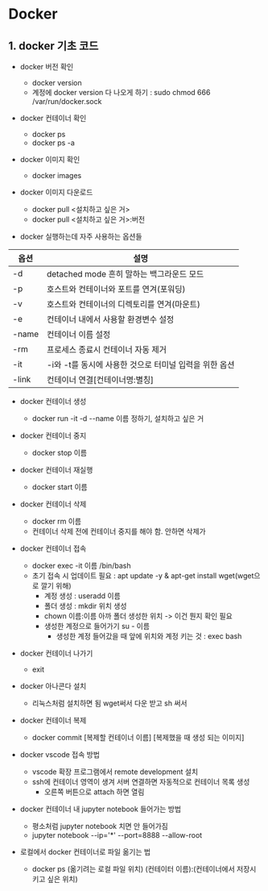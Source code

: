 # Docker
## 1. docker 기초 코드
- docker 버전 확인
  - docker version
  - 계정에 docker version 다 나오게 하기 : sudo chmod 666 /var/run/docker.sock
- docker 컨테이너 확인
  - docker ps
  - docker ps -a

- docker 이미지 확인
  - docker images

- docker 이미지 다운로드
  - docker pull <설치하고 싶은 거>
  - docker pull <설치하고 싶은 거>:버전

- docker 실행하는데 자주 사용하는 옵션들
  
|옵션|설명|
|---|----|
|-d|detached mode 흔히 말하는 백그라운드 모드|
|-p|호스트와 컨테이너와 포트를 연겨(포워딩)|
|-v|호스트와 컨테이너의 디렉토리를 연겨(마운트)|
|-e|컨테이너 내에서 사용할 환경변수 설정|
|-name|컨테이너 이름 설정|
|-rm|프로세스 종료시 컨테이너 자동 제거|
|-it|-i와 -t를 동시에 사용한 것으로 터미널 입력을 위한 옵션|
|-link|컨테이너 연결[컨테이너명:별칭]|

- docker 컨테이너 생성
  - docker run -it -d --name 이름 정하기, 설치하고 싶은 거
    
- docker 컨테이너 중지
  - docker stop 이름

- docker 컨테이너 재실행
  - docker start 이름

- docker 컨테이너 삭제
  - docker rm 이름
  - 컨테이너 삭제 전에 컨테이너 중지를 해야 함. 안하면 삭제가
  
- docker 컨테이너 접속
  - docker exec -it 이름 /bin/bash
  - 초기 접속 시 업데이트 필요 : apt update -y & apt-get install wget(wget으로 깔기 위해)
    - 계정 생성 : useradd 이름
    - 폴더 생성 : mkdir 위치 생성
    - chown 이름:이름 아까 폴더 생성한 위치 -> 이건 뭔지 확인 필요
    - 생성한 계정으로 들어가기 su - 이름
      - 생성한 계정 들어갔을 때 앞에 위치와 계정 키는 것 : exec bash 
- docker 컨테이너 나가기
  - exit

- docker 아나콘다 설치
  - 리눅스처럼 설치하면 됨 wget써서 다운 받고 sh 써서 

- docker 컨테이너 복제
  - docker commit [복제할 컨테이너 이름] [복제했을 때 생성 되는 이미지] 


- docker vscode 접속 방법
  - vscode 확장 프로그램에서 remote development 설치
  - ssh에 컨테이너 영역이 생겨 서버 연결하면 자동적으로 컨테이너 목록 생성
    - 오른쪽 버튼으로 attach 하면 열림

- docker 컨테이너 내 jupyter notebook 들어가는 방법
  - 평소처럼 jupyter notebook 치면 안 들어가짐
  - jupyter notebook  --ip='*' --port=8888 --allow-root
  
- 로컬에서 docker 컨테이너로 파일 옮기는 법
  - docker ps (옮기려는 로컬 파일 위치) (컨테이터 이름):(컨테이너에서 저장시키고 싶은 위치) 
